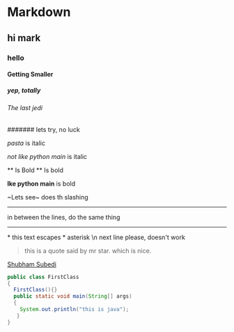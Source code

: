 <!-- the markup tutorial-->
# Markdown
## hi mark
### hello
#### Getting Smaller
##### yep, totally
###### The last jedi
####### lets try, no luck

<!-- Yo yo comments,  this is italic-->
*pasta* is italic

_not like python main_ is italic

<!-- Comments again, Bold -->
** Is Bold ** Is bold

__lke python main__ is bold

<!-- strikethrough -->
~Lets see~ does th slashing

<!-- the horizontal line -->
---
in between the lines, do the same thing
___

<!--escape character-->
\* this text escapes \* asterisk
\n next line please, doesn't work

<!--blockquote-->
> this is a quote said by mr star. which is nice.

<!--link-->
[Shubham Subedi](http://www.github.com/shubham1o1)

```java
public class FirstClass
{
  FirstClass(){}
  public static void main(String[] args)
  {
    System.out.println("this is java");
   }
}

```
